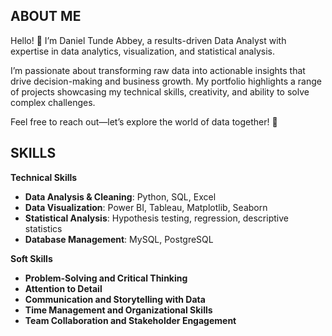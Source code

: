 ## ABOUT ME 
Hello! 👋 I’m Daniel Tunde Abbey, a results-driven Data Analyst with expertise in data analytics, visualization, and statistical analysis.

I’m passionate about transforming raw data into actionable insights that drive decision-making and business growth. My portfolio highlights a range of projects showcasing my technical skills, creativity, and ability to solve complex challenges.

Feel free to reach out—let’s explore the world of data together! 🌟


## SKILLS
**Technical Skills**  
- **Data Analysis & Cleaning**: Python, SQL, Excel  
- **Data Visualization**: Power BI, Tableau, Matplotlib, Seaborn  
- **Statistical Analysis**: Hypothesis testing, regression, descriptive statistics  
- **Database Management**: MySQL, PostgreSQL


**Soft Skills**  
- **Problem-Solving and Critical Thinking**  
- **Attention to Detail**  
- **Communication and Storytelling with Data**  
- **Time Management and Organizational Skills**  
- **Team Collaboration and Stakeholder Engagement**  


